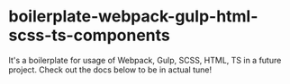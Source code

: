 # boilerplate-webpack-gulp-html-scss-ts-components
It's a boilerplate for usage of Webpack, Gulp, SCSS, HTML, TS in a future project. Check out the docs below to be in actual tune!
